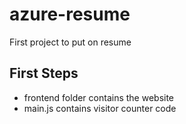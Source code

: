 # azure-resume
First project to put on resume

## First Steps

- frontend folder contains the website
- main.js contains visitor counter code


